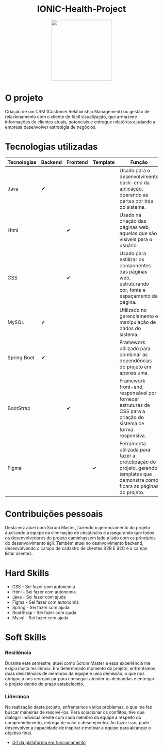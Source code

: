 <h1 align="center"> IONIC-Health-Project </h1>
<div align="center">
<img src="https://raw.githubusercontent.com/cpusfatec/cpusfatec/main/Imagens%20e%20Arquivos%20do%20Projeto/LOGO-01.png" width="200px"/>
</div>

# O projeto 

  <p> Criação de um CRM (Customer Relationship Management) ou gestão de relacionamento com o cliente de fácil visualização, que armazene informações de clientes atuais, potenciais e entregue relatórios ajudando a empresa desenvolver estratégia de negócios. </p>
  
# Tecnologias utilizadas
| Tecnologias  | Backend | Frontend | Template | Função |
| ------------- | ------------- | ------------- | -------------- | ------------- |
| Java  | ✔  |   |   | Usado para o desenvolvimento back-end da aplicação, operando as partes por trás do sistema.|
| Html  |   |  ✔ |   | Usado na criação das páginas web, aquelas que são visíveis para o usuário.|
| CSS  |  |  ✔ |   | Usado para estilizar os componentes das páginas web, estruturando cor, fonte e espaçamento da página.|
| MySQL  |  ✔  |  |   | Utilizado no gerenciamento e manipulação de dados do sistema.|
| Spring Boot  |  ✔  |  |   | Framework utilizado para combinar as dependências do projeto em apenas uma.|
| BootStrap  |   | ✔ |  | Framework front-end, responsável por fornecer estruturas de CSS para a criação do sistema de forma responsiva. |
| Figma  |   |  | ✔  | Ferramenta utilizada para fazer a prototipação do projeto, gerando templates que demonstra como ficara as páginas do projeto.|

# Contribuições pessoais
<p> Desta vez atuei com Scrum Master, fazendo o gerenciamento do projeto auxiliando a equipe na eliminação de obstáculos e assegurando que todos os desenvolvedores do projeto caminhassem lado a lado com os princípios do desenvolvimento ágil. Também atuei no desnvolvimento backend, desenvolvendo o campo de cadastro de clientes B2B E B2C e o campo listar clientes. </p>

# Hard Skills
* CSS - Sei fazer com autonomia
* Html - Sei fazer com autonomia
* Java - Sei fazer com ajuda
* Figma - Sei fazer com autonomia
* Spring - Sei fazer com ajuda
* BootStrap - Sei fazer com ajuda
* Mysql - Sei fazer com ajuda

# Soft Skills
### Resiliência
<p> Durante este semestre, atuei como Scrum Master e essa experiência me exigiu muita resiliência. Em determinado momento do projeto, enfrentamos duas desistências de membros da equipe e uma demissão, o que nos obrigou a nos reorganizar para conseguir atender às demandas e entregar o projeto dentro do prazo estabelecido.  </P>

### Liderança
<p> Na realização deste projeto, enfrentamos vários problemas, o que me fez buscar maneiras de resolvê-los. Para solucionar os conflitos, tive que dialogar individualmente com cada membro da equipe a respeito do comprometimento, entrega de valor e desempenho. Ao fazer isso, pude desenvolver a capacidade de inspirar e motivar a equipe para alcançar o objetivo final. </p>


* [Gif da plataforma em funcionamento](https://github.com/cpusfatec/IONIC-Health-Project/blob/main/Imagens/gerente.gif) 

